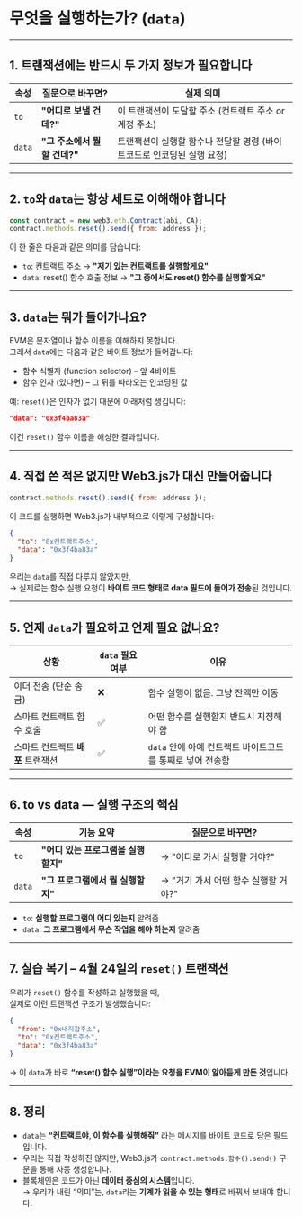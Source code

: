 # 무엇을 실행하는가? (`data`)

---

## 1. 트랜잭션에는 반드시 두 가지 정보가 필요합니다

| 속성   | 질문으로 바꾸면?              | 실제 의미                                                              |
| ------ | ----------------------------- | ---------------------------------------------------------------------- |
| `to`   | **"어디로 보낼 건데?"**       | 이 트랜잭션이 도달할 주소 (컨트랙트 주소 or 계정 주소)                 |
| `data` | **"그 주소에서 뭘 할 건데?"** | 트랜잭션이 실행할 함수나 전달할 명령 (바이트코드로 인코딩된 실행 요청) |

---

## 2. `to`와 `data`는 항상 세트로 이해해야 합니다

```js
const contract = new web3.eth.Contract(abi, CA);
contract.methods.reset().send({ from: address });
```

이 한 줄은 다음과 같은 의미를 담습니다:

- `to`: 컨트랙트 주소 → **"저기 있는 컨트랙트를 실행할게요"**
- `data`: reset() 함수 호출 정보 → **"그 중에서도 reset() 함수를 실행할게요"**

---

## 3. `data`는 뭐가 들어가나요?

EVM은 문자열이나 함수 이름을 이해하지 못합니다.  
그래서 `data`에는 다음과 같은 바이트 정보가 들어갑니다:

- 함수 식별자 (function selector) – 앞 4바이트
- 함수 인자 (있다면) – 그 뒤를 따라오는 인코딩된 값

예: `reset()`은 인자가 없기 때문에 아래처럼 생깁니다:

```json
"data": "0x3f4ba83a"
```

이건 `reset()` 함수 이름을 해싱한 결과입니다.

---

## 4. 직접 쓴 적은 없지만 Web3.js가 대신 만들어줍니다

```js
contract.methods.reset().send({ from: address });
```

이 코드를 실행하면 Web3.js가 내부적으로 이렇게 구성합니다:

```json
{
  "to": "0x컨트랙트주소",
  "data": "0x3f4ba83a"
}
```

우리는 `data`를 직접 다루지 않았지만,  
→ 실제로는 함수 실행 요청이 **바이트 코드 형태로 data 필드에 들어가 전송**된 것입니다.

---

## 5. 언제 `data`가 필요하고 언제 필요 없나요?

| 상황                              | `data` 필요 여부 | 이유                                                      |
| --------------------------------- | ---------------- | --------------------------------------------------------- |
| 이더 전송 (단순 송금)             | ❌               | 함수 실행이 없음. 그냥 잔액만 이동                        |
| 스마트 컨트랙트 함수 호출         | ✅               | 어떤 함수를 실행할지 반드시 지정해야 함                   |
| 스마트 컨트랙트 **배포** 트랜잭션 | ✅               | `data` 안에 아예 컨트랙트 바이트코드를 통째로 넣어 전송함 |

---

## 6. to vs data — 실행 구조의 핵심

| 속성   | 기능 요약                           | 질문으로 바꾸면?                     |
| ------ | ----------------------------------- | ------------------------------------ |
| `to`   | **"어디 있는 프로그램을 실행할지"** | → "어디로 가서 실행할 거야?"         |
| `data` | **"그 프로그램에서 뭘 실행할지"**   | → "거기 가서 어떤 함수 실행할 거야?" |

- `to`: **실행할 프로그램이 어디 있는지** 알려줌
- `data`: **그 프로그램에서 무슨 작업을 해야 하는지** 알려줌

---

## 7. 실습 복기 – 4월 24일의 `reset()` 트랜잭션

우리가 `reset()` 함수를 작성하고 실행했을 때,  
실제로 이런 트랜잭션 구조가 발생했습니다:

```json
{
  "from": "0x내지갑주소",
  "to": "0x컨트랙트주소",
  "data": "0x3f4ba83a"
}
```

→ 이 `data`가 바로 **“reset() 함수 실행”이라는 요청을 EVM이 알아듣게 만든 것**입니다.

---

## 8. 정리

- `data`는 **“컨트랙트야, 이 함수를 실행해줘”** 라는 메시지를 바이트 코드로 담은 필드입니다.
- 우리는 직접 작성하진 않지만, Web3.js가 `contract.methods.함수().send()` 구문을 통해 자동 생성합니다.
- 블록체인은 코드가 아닌 **데이터 중심의 시스템**입니다.  
  → 우리가 내린 “의미”는, `data`라는 **기계가 읽을 수 있는 형태**로 바꿔서 보내야 합니다.
